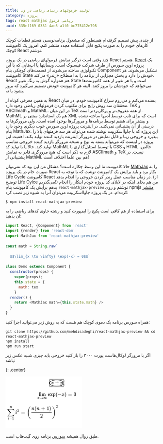 ```yaml
---
title: تولید فرمولهای زیبای ریاضی در وب
category: پروژه
tags: react mathjax ریاضی فرمول
uuid: 335ef169-0331-4ae5-a1f0-bc775412e798
---
```


از چندی پیش تصمیم گرفته‌ام همینطور که مشغول برنامه‌نویسی هستم قطعات کوچک کارهای خودم را به صورت پکیج قابل استفاده مجدد منتشر کنم. امروز یک کامپوننت کوچک React نوشتم.

چند وقتی است درگیر نمایش فرمولهای ریاضی در یک پروژه React هستم. [React][ریکت] یک پروژه اوپن سورس از طرف شرکت فیسبوک است. وبسایتها یا اپ‌هایی که با این تکنولوژی ساخته می‌شوند از قسمت‌های کوچکی بنام Component تشکیل می‌شوند. هر کامپوننت State خودش را دارد و بخش مجزایی از برنامه را به اصطلاح «رِندر» می‌کند. React هم همواره گوش به زنگ تغییر State است و با هر تغییر از همه کامپوننت‌ها می‌خواهد که خودشان را بروز کنند. البته هر کامپوننت خودش تصمیم می‌گیرد که بروز بشود یا نه.

به همین معرفی کوتاه از React بسنده می‌کنم و می‌روم سراغ کامپوننت خودم. در میان محققان سه روش رایج برای مکتوب کردن فرمولهای ریاضی وجود دارد. TeX و ASCIImath و MathML. در این میان TeX از همه معروف‌تر و پرکاربردتر است. MathML هم یک استاندارد مبتنی بر XML است که برای تایپ توسط آدمها ساخته نشده و بیشتر برای هضم توسط برنامه‌ها و مرورگرها بوجود آمده است. ولی مرورگرها به درستی از آن پشتیبانی نمی‌کنند. در اینترنت پروژه اوپن سورس خوب دیگری وجود دارد بنام MathJax. این پروژه که با جاوااسکریپت نوشته شده می‌تواند هر سه فرمتهای بالا را بپذیرد و خروجی زیبا و قابل نمایش در مرورگر اینترنت بازدید کننده تولید بکند. اهمیت این پروژه در اینست که می‌تواند بسته به نوع و نسخه مرورگر بازدید کننده خروجی مناسب تولید کند. حالا یا با تولید کد MathML یا توسط استایل‌گذاری با CSS و HTML خالص. لازم به ذکر است که هیچ مرورگری قادر به نمایش ASCIImath و TeX نیست. در پشتیبانی از MathML هم بین علما اختلاف است!

حالا کامپوننت ما این وسط چکاره است؟ مشکل من این بود که نمی‌توان [MathJax][جکس] را به صورت خام در یک پروژه React بکار برد و باید برایش یک کامپوننت نوشت که با توجه به Life Cycle کامپوننت React در زمان مناسب عمل رِندر کردن خروجی را انجام بدهد. (از توضیح Life Cylce می‌گذریم!) من هم بجای اینکه در لابلای کد پروژه خودم اینکار را انجام بدهم برایش یک کامپوننت بنام `react-mathjax-preview` نوشتم و روی npmjs [منتشر][پکیج] کرده‌ام. در یک پروژه جاوااسکریپت می‌توان آنرا به شیوه زیر نصب کرد:


    $ npm install react-mathjax-preview

برای استفاده از هم کافی است پکیج را ایمپورت کنید و رشته حاوی کدهای ریاضی را به آن بدهید:

```js
import React, {Component} from 'react'
import {render} from 'react-dom'
import MathJax from 'react-mathjax-preview'

const math = String.raw`

  $$\lim_{x \to \infty} \exp(-x) = 0$$`

class Demo extends Component {
  constructor(props) {
    super(props);
    this.state = {
      math: tex
    }
  render() {
    return <MathJax math={this.state.math} />
  }
}
```

همراه سورس برنامه یک دموی کوچک هم هست که به روش زیر می‌توانید اجرا کنید:

    git clone https://github.com/mehdisadeghi/react-mathjax-preview && cd react-mathjax-preview
    npm install
    npm run start

اگر با مرورگر لوکال‌هاست پورت ۳۰۰۰ را باز کنید خروجی باید چیزی شبیه عکس زیر باشد:

{: .center}

![''](assets/pimg/mathjax-preview.png '')


طبق روال همیشه ‬[سورس][سورس] برنامه روی گیت‌هاب است.

[ریکت]: https://facebook.github.io/react/
[جکس]: https://www.mathjax.org/
[پکیج]: https://www.npmjs.com/package/react-mathjax-preview
[سورس]: https://github.com/mehdisadeghi/react-mathjax-preview

